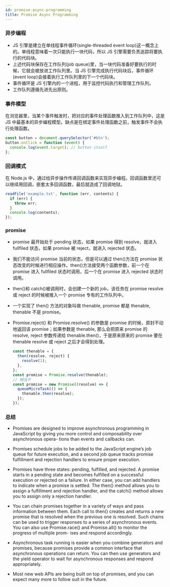 ```yaml
---
id: promise-async-programming
title: Promise Async Programming
---
```


### 异步编程

- JS 引擎是建立在单线程事件循环(single-threaded event loop)这一概念上的。单线程意味着一次只能执行一块代码，所以 JS 引擎需要负责追踪将要执行的代码块。
- 上述代码块保存在工作队列(job queue)里，当一块代码准备好要执行的时候，它就会被放进工作队列里。当 JS 引擎完成执行代码块后，事件循环(event loop)会接着执行工作队列里的下一个代码块。
- 事件循环是 JS 引擎内的一个进程，用于监控代码执行和管理工作队列。
- 工作队列遵循先进先出原则。

### 事件模型

在浏览器里，当某个事件触发时，把对应的事件处理函数推入到工作队列中，这是 JS 中最基本的异步编程模型。缺点是在绑定事件处理函数之前，触发事件不会执行处理函数。

```javascript
const button = document.querySelector('#btn');
button.onClick = function (event) {
  console.log(event.target); // button itself
};
```

### 回调模式

在 Node.js 中，通过给异步操作传递回调函数来实现异步编程。回调函数里还可以继续用回调，嵌套太多回调函数，最后就造成了回调地狱。

```javascript
readFile('example.txt', function (err, contents) {
  if (err) {
    throw err;
  }
  console.log(contents);
});
```

### promise

- promise 最开始处于 pending 状态，如果 promise 得到 resolve，就进入 fullfiled 状态，如果 promise 被 reject，就进入 rejected 状态。
- 我们不能访问 promise 当前的状态，但是可以通过 then()方法在 promise 状态改变的时候进行相应操作。then()方法接受两个函数参数，前一个在 promise 进入 fullfiled 状态时调用，后一个在 promise 进入 rejected 状态时调用。
- then()和 catch()被调用时，会创建一个新的 job，该任务在 promise resolve 或 reject 的时候被推入一个 promise 专有的工作队列中。
- 一个实现了 then() 方法的对象叫做 thenable, promise 都是 thenable, thenable 不是 promise。
- Promise.reject() 和 Promise.resolve() 的参数是 promise 的时候，原封不动地返回该 promise；如果参数是 thenable, 那么会把原来 promise 的 resolve, reject 参数传递给 thenable.then()，于是原来原来的 promise 要在 thenable resolve 或 reject 之后才会得到处理。

  ```javascript
  const thenable = {
    then(resolve, reject) {
      resolve(1);
    },
  };
  const promise = Promise.resolve(thenable);
  // 相当于
  const promise = new Promise((resolve) => {
    queueMicroTask(() => {
      thenable.then(resolve);
    });
  });
  ```

### 总结

- Promises are designed to improve asynchronous programming in JavaScript by giving you more control and composability over asynchronous opera- tions than events and callbacks can.

- Promises schedule jobs to be added to the JavaScript engine’s job queue for future execution, and a second job queue tracks promise fulfillment and rejection handlers to ensure proper execution.

- Promises have three states: pending, fulfilled, and rejected. A promise starts in a pending state and becomes fulfilled on a successful execution or rejected on a failure. In either case, you can add handlers to indicate when a promise is settled. The then() method allows you to assign a fulfillment and rejection handler, and the catch() method allows you to assign only a rejection handler.

- You can chain promises together in a variety of ways and pass information between them. Each call to then() creates and returns a new promise that is resolved when the previous one is resolved. Such chains can be used to trigger responses to a series of asynchronous events. You can also use Promise.race() and Promise.all() to monitor the progress of multiple prom- ises and respond accordingly.

- Asynchronous task running is easier when you combine generators and promises, because promises provide a common interface that asynchronous operations can return. You can then use generators and the yield operator to wait for asynchronous responses and respond appropriately.

- Most new web APIs are being built on top of promises, and you can expect many more to follow suit in the future.
